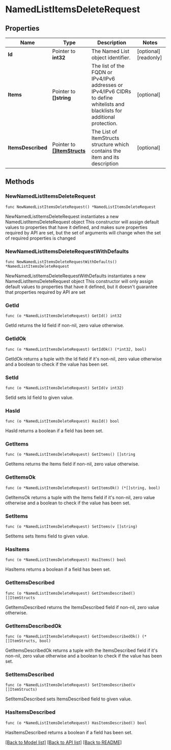 # NamedListItemsDeleteRequest

## Properties

Name | Type | Description | Notes
------------ | ------------- | ------------- | -------------
**Id** | Pointer to **int32** | The Named List object identifier. | [optional] [readonly] 
**Items** | Pointer to **[]string** | The list of the FQDN or IPv4/IPv6 addresses or IPv4/IPv6 CIDRs to define whitelists and blacklists for additional protection. | [optional] 
**ItemsDescribed** | Pointer to [**[]ItemStructs**](ItemStructs.md) | The List of ItemStructs structure which contains the item and its description | [optional] 

## Methods

### NewNamedListItemsDeleteRequest

`func NewNamedListItemsDeleteRequest() *NamedListItemsDeleteRequest`

NewNamedListItemsDeleteRequest instantiates a new NamedListItemsDeleteRequest object
This constructor will assign default values to properties that have it defined,
and makes sure properties required by API are set, but the set of arguments
will change when the set of required properties is changed

### NewNamedListItemsDeleteRequestWithDefaults

`func NewNamedListItemsDeleteRequestWithDefaults() *NamedListItemsDeleteRequest`

NewNamedListItemsDeleteRequestWithDefaults instantiates a new NamedListItemsDeleteRequest object
This constructor will only assign default values to properties that have it defined,
but it doesn't guarantee that properties required by API are set

### GetId

`func (o *NamedListItemsDeleteRequest) GetId() int32`

GetId returns the Id field if non-nil, zero value otherwise.

### GetIdOk

`func (o *NamedListItemsDeleteRequest) GetIdOk() (*int32, bool)`

GetIdOk returns a tuple with the Id field if it's non-nil, zero value otherwise
and a boolean to check if the value has been set.

### SetId

`func (o *NamedListItemsDeleteRequest) SetId(v int32)`

SetId sets Id field to given value.

### HasId

`func (o *NamedListItemsDeleteRequest) HasId() bool`

HasId returns a boolean if a field has been set.

### GetItems

`func (o *NamedListItemsDeleteRequest) GetItems() []string`

GetItems returns the Items field if non-nil, zero value otherwise.

### GetItemsOk

`func (o *NamedListItemsDeleteRequest) GetItemsOk() (*[]string, bool)`

GetItemsOk returns a tuple with the Items field if it's non-nil, zero value otherwise
and a boolean to check if the value has been set.

### SetItems

`func (o *NamedListItemsDeleteRequest) SetItems(v []string)`

SetItems sets Items field to given value.

### HasItems

`func (o *NamedListItemsDeleteRequest) HasItems() bool`

HasItems returns a boolean if a field has been set.

### GetItemsDescribed

`func (o *NamedListItemsDeleteRequest) GetItemsDescribed() []ItemStructs`

GetItemsDescribed returns the ItemsDescribed field if non-nil, zero value otherwise.

### GetItemsDescribedOk

`func (o *NamedListItemsDeleteRequest) GetItemsDescribedOk() (*[]ItemStructs, bool)`

GetItemsDescribedOk returns a tuple with the ItemsDescribed field if it's non-nil, zero value otherwise
and a boolean to check if the value has been set.

### SetItemsDescribed

`func (o *NamedListItemsDeleteRequest) SetItemsDescribed(v []ItemStructs)`

SetItemsDescribed sets ItemsDescribed field to given value.

### HasItemsDescribed

`func (o *NamedListItemsDeleteRequest) HasItemsDescribed() bool`

HasItemsDescribed returns a boolean if a field has been set.


[[Back to Model list]](../README.md#documentation-for-models) [[Back to API list]](../README.md#documentation-for-api-endpoints) [[Back to README]](../README.md)


